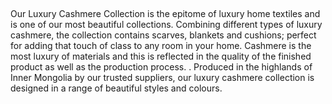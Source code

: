  

Our Luxury Cashmere Collection is the epitome of luxury home textiles and is one of our most beautiful collections. Combining different types of luxury cashmere, the collection contains scarves, blankets and cushions; perfect for adding that touch of class to any room in your home. Cashmere is the most luxury of materials and this is reflected in the quality of the finished product as well as the production process. . Produced in the highlands of Inner Mongolia by our trusted suppliers, our luxury cashmere collection is designed in a range of beautiful styles and colours.

 
